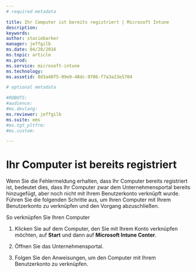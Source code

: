 ```yaml
---
# required metadata

title: Ihr Computer ist bereits registriert | Microsoft Intune
description:
keywords:
author: staciebarker
manager: jeffgilb
ms.date: 04/28/2016
ms.topic: article
ms.prod:
ms.service: microsoft-intune
ms.technology:
ms.assetid: 8d3a40f5-99e9-48dc-9706-f7a3a23e5704

# optional metadata

#ROBOTS:
#audience:
#ms.devlang:
ms.reviewer: jeffgilb
ms.suite: ems
#ms.tgt_pltfrm:
#ms.custom:

---
```



# Ihr Computer ist bereits registriert

Wenn Sie die Fehlermeldung erhalten, dass Ihr Computer bereits registriert ist, bedeutet dies, dass Ihr Computer zwar dem Unternehmensportal bereits hinzugefügt, aber noch nicht mit Ihrem Benutzerkonto verknüpft wurde. Führen Sie die folgenden Schritte aus, um Ihren Computer mit Ihrem Benutzerkonto zu verknüpfen und den Vorgang abzuschließen.

So verknüpfen Sie Ihren Computer

1.  Klicken Sie auf dem Computer, den Sie mit Ihrem Konto verknüpfen möchten, auf **Start** und dann auf **Microsoft Intune Center**.

2.  Öffnen Sie das Unternehmensportal.

3.  Folgen Sie den Anweisungen, um den Computer mit Ihrem Benutzerkonto zu verknüpfen.



<!--HONumber=May16_HO2-->



